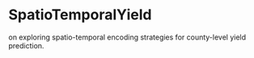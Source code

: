 # SpatioTemporalYield
on exploring spatio-temporal encoding strategies for county-level yield prediction.
